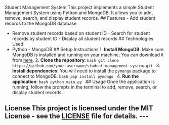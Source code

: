 Student Management System This project implements a simple Student Management System using Python and MongoDB.
 It allows you to add, remove, search, and display student records. ## Features - Add student records to the MongoDB database
 - Remove student records based on student ID - Search for student records by student ID - Display all student records ## Technologies Used
 - Python - MongoDB ## Setup Instructions 1. **Install MongoDB**: Make sure MongoDB is installed and running on your machine.
  You can download it from [here](https://www.mongodb.com/try/download/community). 2. **Clone the repository**:
 ```bash git clone https://github.com/your-username/student-management-system.git ``` 3. **Install dependencies**:
 You will need to install the `pymongo` package to connect to MongoDB. ```bash pip install pymongo ``` 4. **Run the application**:
 ```bash python main.py ``` ## Usage Once the application is running, follow the prompts in the terminal to add, remove, search, or display student records.
 ## License This project is licensed under the MIT License - see the [LICENSE](LICENSE) file for details. ---

